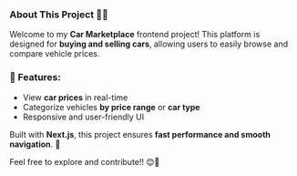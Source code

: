 ### About This Project 🚗💨  

Welcome to my **Car Marketplace** frontend project! This platform is designed for **buying and selling cars**, allowing users to easily browse and compare vehicle prices.  

### 🔹 Features:  
- View **car prices** in real-time  
- Categorize vehicles **by price range** or **car type**  
- Responsive and user-friendly UI  

Built with **Next.js**, this project ensures **fast performance and smooth navigation**. 🚀  

Feel free to explore and contribute!! 😊💖

